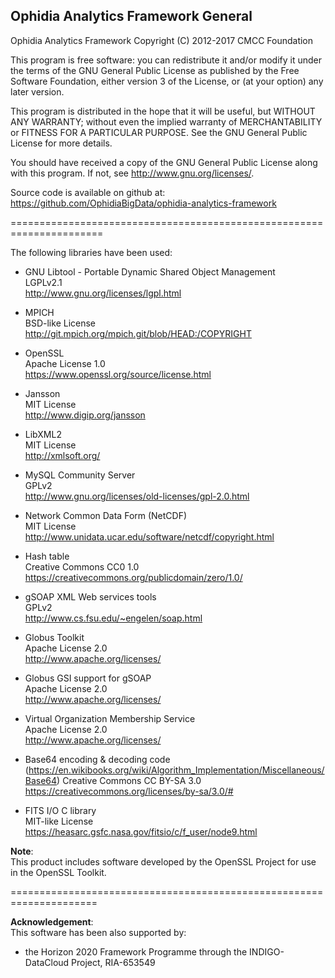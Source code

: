 Ophidia Analytics Framework General
-----------------------------------

Ophidia Analytics Framework
Copyright (C) 2012-2017 CMCC Foundation

This program is free software: you can redistribute it and/or modify
it under the terms of the GNU General Public License as published by
the Free Software Foundation, either version 3 of the License, or
(at your option) any later version.

This program is distributed in the hope that it will be useful,
but WITHOUT ANY WARRANTY; without even the implied warranty of
MERCHANTABILITY or FITNESS FOR A PARTICULAR PURPOSE.  See the
GNU General Public License for more details.

You should have received a copy of the GNU General Public License
along with this program.  If not, see <http://www.gnu.org/licenses/>.

Source code is available on github at: 
https://github.com/OphidiaBigData/ophidia-analytics-framework

======================================================================

The following libraries have been used:

- GNU Libtool - Portable Dynamic Shared Object Management</br>
LGPLv2.1</br>
http://www.gnu.org/licenses/lgpl.html

- MPICH</br>
BSD-like License</br>
http://git.mpich.org/mpich.git/blob/HEAD:/COPYRIGHT

- OpenSSL</br>
Apache License 1.0</br>
https://www.openssl.org/source/license.html

- Jansson</br>
MIT License</br>
http://www.digip.org/jansson

- LibXML2</br>
MIT License</br>
http://xmlsoft.org/

- MySQL Community Server</br>
GPLv2</br>
http://www.gnu.org/licenses/old-licenses/gpl-2.0.html

- Network Common Data Form (NetCDF)</br>
MIT License</br>
http://www.unidata.ucar.edu/software/netcdf/copyright.html

- Hash table</br>
Creative Commons CC0 1.0</br>
https://creativecommons.org/publicdomain/zero/1.0/

- gSOAP XML Web services tools</br>
GPLv2</br>
http://www.cs.fsu.edu/~engelen/soap.html

- Globus Toolkit</br>
Apache License 2.0</br>
http://www.apache.org/licenses/

- Globus GSI support for gSOAP</br>
Apache License 2.0</br>
http://www.apache.org/licenses/

- Virtual Organization Membership Service</br>
Apache License 2.0</br>
http://www.apache.org/licenses/

- Base64 encoding & decoding code (https://en.wikibooks.org/wiki/Algorithm_Implementation/Miscellaneous/Base64)
Creative Commons CC BY-SA 3.0</br>
https://creativecommons.org/licenses/by-sa/3.0/#

- FITS I/O C library</br>
MIT-like License</br>
https://heasarc.gsfc.nasa.gov/fitsio/c/f_user/node9.html

<b>Note</b>:</br>
This product includes software developed by the OpenSSL Project for use in the OpenSSL Toolkit.

=====================================================================

<b>Acknowledgement</b>:</br>
This software has been also supported by:

- the Horizon 2020 Framework Programme through the INDIGO-DataCloud Project, RIA-653549

